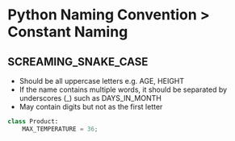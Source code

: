 # Python Naming Convention &gt; Constant Naming

## SCREAMING\_SNAKE\_CASE

* Should be all uppercase letters e.g. AGE, HEIGHT
* If the name contains multiple words, it should be separated by underscores \(\_\) such as DAYS\_IN\_MONTH
* May contain digits but not as the first letter

```python
class Product:
    MAX_TEMPERATURE = 36;
```



